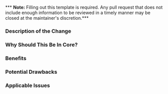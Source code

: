 *** **Note:** Filling out this template is required. Any pull request that does not include enough information to be reviewed in a timely manner may be closed at the
maintainer's discretion.***

### Description of the Change

### Why Should This Be In Core?

### Benefits

### Potential Drawbacks

### Applicable Issues